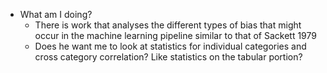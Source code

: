 - What am I doing?
	- There is work that analyses the different types of bias that might occur in the machine learning pipeline similar to that of Sackett 1979
	- Does he want me to look at statistics for individual categories and cross category correlation? Like statistics on the tabular portion?